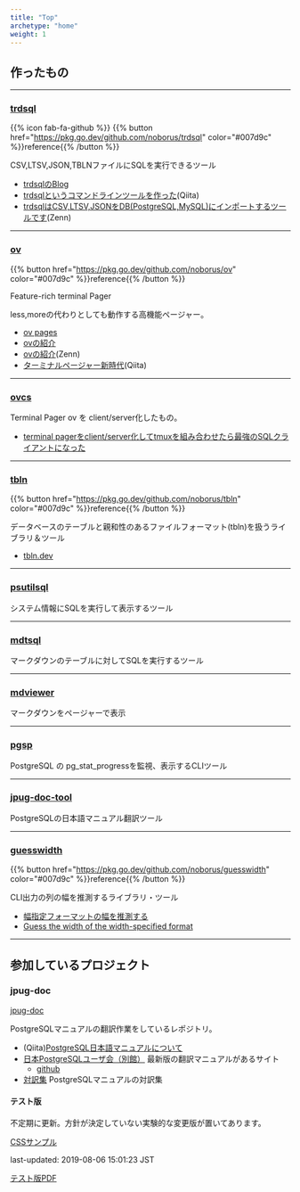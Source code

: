 ```yaml
---
title: "Top"
archetype: "home"
weight: 1
---
```


## 作ったもの

---

### <i class="fab fa-github"></i> [trdsql](https://github.com/noborus/trdsql)
{{% icon fab-fa-github %}}
{{% button href="https://pkg.go.dev/github.com/noborus/trdsql" color="#007d9c" %}}reference{{% /button %}}

CSV,LTSV,JSON,TBLNファイルにSQLを実行できるツール

* [trdsqlのBlog](/trdsql/)
* [trdsqlというコマンドラインツールを作った](https://qiita.com/noborus/items/f253961cca6f4465f20c)(Qiita)
* [trdsqlはCSV,LTSV,JSONをDB(PostgreSQL,MySQL)にインポートするツールです](https://zenn.dev/noborus/articles/16451ce8351765380c03)(Zenn)

---

###  <i class="fab fa-github"></i> [ov](https://github.com/noborus/ov)

{{% button href="https://pkg.go.dev/github.com/noborus/ov" color="#007d9c" %}}reference{{% /button %}}

Feature-rich terminal Pager

less,moreの代わりとしても動作する高機能ページャー。

* [ov pages](/ov/)
* [ovの紹介](blog/oviewer/)
* [ovの紹介](https://zenn.dev/noborus/articles/2b1087a1274cf41c4c0a)(Zenn)
* [ターミナルページャー新時代](https://qiita.com/noborus/items/ce119d0d86dd689e0d18)(Qiita)

---

### <i class="fab fa-github"></i> [ovcs](https://github.com/noborus/ovcs)

Terminal Pager ov を client/server化したもの。

* [terminal pagerをclient/server化してtmuxを組み合わせたら最強のSQLクライアントになった](https://zenn.dev/noborus/articles/b5a0899c4e410452ebdf)

---

### <i class="fab fa-github"></i> [tbln](https://github.com/noborus/tbln)

{{% button href="https://pkg.go.dev/github.com/noborus/tbln" color="#007d9c" %}}reference{{% /button %}}

データベースのテーブルと親和性のあるファイルフォーマット(tbln)を扱うライブラリ＆ツール

* [tbln.dev](https://tbln.dev/)

---

### <i class="fab fa-github"></i> [psutilsql](https://github.com/noborus/psutilsql)

システム情報にSQLを実行して表示するツール

---

### <i class="fab fa-github"></i> [mdtsql](https://github.com/noborus/mdtsql)

マークダウンのテーブルに対してSQLを実行するツール

---

### <i class="fab fa-github"></i> [mdviewer](https://github.com/noborus/mdviewer)

マークダウンをページャーで表示

---

### <i class="fab fa-github"></i> [pgsp](https://github.com/noborus/pgsp)

PostgreSQL の pg_stat_progressを監視、表示するCLIツール

---

### <i class="fab fa-github"></i> [jpug-doc-tool](https://github.com/noborus/jpug-doc-tool)

PostgreSQLの日本語マニュアル翻訳ツール

---

### <i class="fab fa-github"></i> [guesswidth](https://github.com/noborus/guesswidth)

{{% button href="https://pkg.go.dev/github.com/noborus/guesswidth" color="#007d9c" %}}reference{{% /button %}}

CLI出力の列の幅を推測するライブラリ・ツール

* [幅指定フォーマットの幅を推測する](https://zenn.dev/noborus/articles/0aeef54ead08f5)
* [Guess the width of the width-specified format](blog/guesswidth/)

---

## 参加しているプロジェクト

### jpug-doc

[jpug-doc](https://github.com/pgsql-jp/jpug-doc)

PostgreSQLマニュアルの翻訳作業をしているレポジトリ。

* (Qiita)[PostgreSQL日本語マニュアルについて](https://qiita.com/noborus/items/03f98e43c216d7e23767)
* [日本PostgreSQLユーザ会（別館）](https://pgsql-jp.github.io/) 最新版の翻訳マニュアルがあるサイト
  * [github](https://github.com/pgsql-jp/pgsql-jp.github.io)
* [対訳集](https://github.com/pgsql-jp/taiyaku) PostgreSQLマニュアルの対訳集

#### テスト版

不定期に更新。方針が決定していない実験的な変更版が置いてあります。

[CSSサンプル](css/html)

last-updated: 2019-08-06 15:01:23 JST

[テスト版PDF](test/postgres-A4.pdf)
